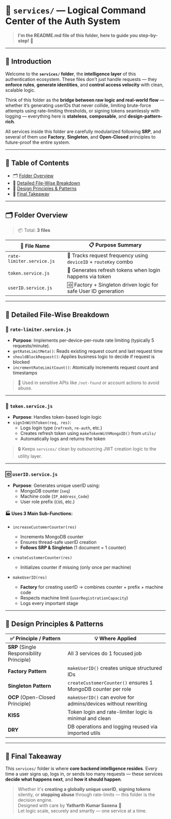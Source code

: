 # 🧠 `services/` — Logical Command Center of the Auth System

> **I'm the README.md file of this folder, here to guide you step-by-step!** 🚀

---

## 📖 **Introduction**

Welcome to the **`services/` folder**, the **intelligence layer** of this authentication ecosystem. These files don't just handle requests — they **enforce rules**, **generate identities**, and **control access velocity** with clean, scalable logic.

Think of this folder as the **bridge between raw logic and real-world flow** — whether it’s generating userIDs that never collide, limiting brute-force attempts using rate-limiting thresholds, or signing tokens seamlessly with logging — everything here is **stateless**, **composable**, and **design-pattern-rich**.

All services inside this folder are carefully modularized following **SRP**, and several of them use **Factory**, **Singleton**, and **Open-Closed** principles to future-proof the entire system.

---

## 🧭 Table of Contents

- 🗂️ [Folder Overview](#-folder-overview)
- 📄 [Detailed File-Wise Breakdown](#-detailed-file-wise-breakdown)
- 🧠 [Design Principles & Patterns](#-design-principles--patterns)
- 🎯 [Final Takeaway](#-final-takeaway)

---

## 🗂️ **Folder Overview**

> 📦 Total: **3 files**

| 📄 File Name              | 📋 Purpose Summary |
|--------------------------|---------------------|
| `rate-limiter.service.js`| 🛑 Tracks request frequency using `deviceID` + `routeKey` combo |
| `token.service.js`       | 🔐 Generates refresh tokens when login happens via token |
| `userID.service.js`      | 🆔 Factory + Singleton driven logic for safe User ID generation |

---

## 📄 **Detailed File-Wise Breakdown**

### 🛑 `rate-limiter.service.js`

- **Purpose**: Implements per-device-per-route rate limiting (typically 5 requests/minute).
- `getRateLimitMeta()`: Reads existing request count and last request time
- `shouldBlockRequest()`: Applies business logic to decide if request is blocked
- `incrementRateLimitCount()`: Atomically increments request count and timestamps

> 🔄 Used in sensitive APIs like `/not-found` or account actions to avoid abuse.

---

### 🔐 `token.service.js`

- **Purpose**: Handles token-based login logic
- `signInWithToken(req, res)`:  
  - Logs login type (`refresh`, `re-auth`, etc.)  
  - Creates refresh token using `makeTokenWithMongoID()` from `utils/`
  - Automatically logs and returns the token

> 🔒 Keeps `services/` clean by outsourcing JWT creation logic to the utility layer.

---

### 🆔 `userID.service.js`

- **Purpose**: Generates unique userID using:
  - MongoDB counter (`seq`)
  - Machine code (`IP_Address_Code`)
  - User role prefix (`CUS`, etc.)

#### 🏭 Uses 3 Main Sub-Functions:

- `increaseCustomerCounter(res)`  
  - Increments MongoDB counter  
  - Ensures thread-safe userID creation  
  - **Follows SRP & Singleton** (1 document = 1 counter)

- `createCustomerCounter(res)`  
  - Initializes counter if missing (only once per machine)

- `makeUserID(res)`  
  - **Factory** for creating userID → combines counter + prefix + machine code  
  - Respects machine limit (`userRegistrationCapacity`)  
  - Logs every important stage

---

## 🧠 **Design Principles & Patterns**

| ✅ Principle / Pattern         | 💡 Where Applied |
|-------------------------------|------------------|
| **SRP** (Single Responsibility Principle) | All 3 services do 1 focused job |
| **Factory Pattern**           | `makeUserID()` creates unique structured IDs |
| **Singleton Pattern**         | `createCustomerCounter()` ensures 1 MongoDB counter per role |
| **OCP** (Open-Closed Principle) | `makeUserID()` can evolve for admins/devices without rewriting |
| **KISS**                      | Token login and rate-limiter logic is minimal and clean |
| **DRY**                       | DB operations and logging reused via imported utils |

---

## 🎯 **Final Takeaway**

This `services/` folder is where **core backend intelligence resides**. Every time a user signs up, logs in, or sends too many requests — these services **decide what happens next**, and **how it should happen**.

> Whether it's **creating a globally unique userID**, **signing tokens** silently, or **stopping abuse** through rate-limits — this folder is the decision engine.  
> Designed with care by **Yatharth Kumar Saxena** 🧠  
> Let logic scale, securely and smartly — one service at a time.

